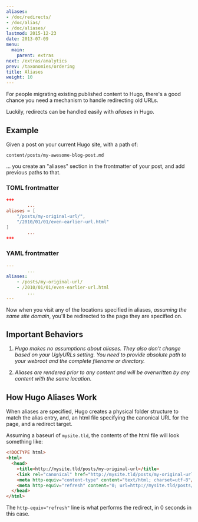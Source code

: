 ```yaml
---
aliases:
- /doc/redirects/
- /doc/alias/
- /doc/aliases/
lastmod: 2015-12-23
date: 2013-07-09
menu:
  main:
    parent: extras
next: /extras/analytics
prev: /taxonomies/ordering
title: Aliases
weight: 10
---
```


For people migrating existing published content to Hugo, there's a good chance you need a mechanism to handle redirecting old URLs.

Luckily, redirects can be handled easily with _aliases_ in Hugo.

## Example

Given a post on your current Hugo site, with a path of:

``content/posts/my-awesome-blog-post.md``

... you create an "aliases" section in the frontmatter of your post, and add previous paths to that.

### TOML frontmatter

```toml
+++
        ...
aliases = [
    "/posts/my-original-url/",
    "/2010/01/01/even-earlier-url.html"
]
        ...
+++
```

### YAML frontmatter

```yaml
---
        ...
aliases:
    - /posts/my-original-url/
    - /2010/01/01/even-earlier-url.html
        ...
---
```

Now when you visit any of the locations specified in aliases, _assuming the same site domain_, you'll be redirected to the page they are specified on.

## Important Behaviors

1. *Hugo makes no assumptions about aliases. They also don't change based
on your UglyURLs setting. You need to provide absolute path to your webroot
and the complete filename or directory.*

2. *Aliases are rendered prior to any content and will be overwritten by
any content with the same location.*

## How Hugo Aliases Work

When aliases are specified, Hugo creates a physical folder structure to match the alias entry, and, an html file specifying the canonical URL for the page, and a redirect target.

Assuming a baseurl of `mysite.tld`, the contents of the html file will look something like:

```html
<!DOCTYPE html>
<html>
  <head>
    <title>http://mysite.tld/posts/my-original-url</title>
    <link rel="canonical" href="http://mysite.tld/posts/my-original-url"/>
    <meta http-equiv="content-type" content="text/html; charset=utf-8"/>
    <meta http-equiv="refresh" content="0; url=http://mysite.tld/posts/my-original-url"/>
  </head>
</html>
```

The `http-equiv="refresh"` line is what performs the redirect, in 0 seconds in this case.
